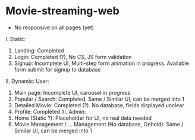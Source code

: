 # Movie-streaming-web
- No responsive on all pages (yet)

I. Static:
1. Landing: Completed 
2. Login: Completed (?), No CS, JS form validation 
3. Signup: Incomplete UI, Multi-step form animation in progress. 
Available form submit for signup to database

II. Dynamic:
User:
1. Main page: Incomplete UI, carousel in progress
2. Popular / Search: Completed, Same / Similar UI, can be merged into 1
3. Detailed Movie: Completed (?). No database, fields displayed unclear
5. Profile: Completed
III. Admin:
1. Home (Static ?): Placeholder for UI, no real data needed
2. Movie Management / ... Management (No database, Onhold): Same / Similar UI, can be merged into 1
